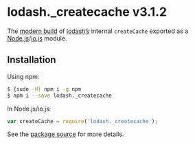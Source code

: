 # lodash._createcache v3.1.2

The [modern build](https://github.com/lodash/lodash/wiki/Build-Differences) of [lodash’s](https://lodash.com/) internal `createCache` exported as a [Node.js](http://nodejs.org/)/[io.js](https://iojs.org/) module.

## Installation

Using npm:

```bash
$ {sudo -H} npm i -g npm
$ npm i --save lodash._createcache
```

In Node.js/io.js:

```js
var createCache = require('lodash._createcache');
```

See the [package source](https://github.com/lodash/lodash/blob/3.1.2-npm-packages/lodash._createcache) for more details.
